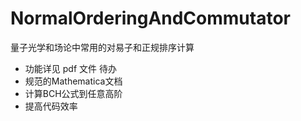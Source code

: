 # NormalOrderingAndCommutator
量子光学和场论中常用的对易子和正规排序计算
* 功能详见 pdf 文件
待办
* 规范的Mathematica文档
* 计算BCH公式到任意高阶
* 提高代码效率

